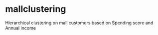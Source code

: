 # mallclustering
Hierarchical clustering on mall customers based on Spending score and Annual income

